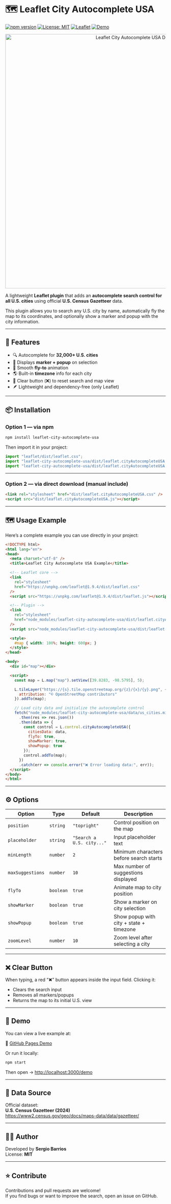 # 🗺️ Leaflet City Autocomplete USA

[![npm version](https://img.shields.io/npm/v/leaflet-city-autocomplete-usa.svg)](https://www.npmjs.com/package/leaflet-city-autocomplete-usa)
[![License: MIT](https://img.shields.io/badge/License-MIT-yellow.svg)](LICENSE)
[![Leaflet](https://img.shields.io/badge/Leaflet-Plugin-199900?logo=leaflet&logoColor=white)](https://leafletjs.com/plugins.html)
[![Demo](https://img.shields.io/badge/Live%20Demo-Online-blue)](https://slbarriosdev.github.io/leaflet-city-autocomplete-usa/demo/)

<p align="center">
  <img src="https://slbarriosdev.github.io/leaflet-city-autocomplete-usa/demo/screenshot.JPG" alt="Leaflet City Autocomplete USA Demo" width="800"/>
</p>

A lightweight **Leaflet plugin** that adds an **autocomplete search control for all U.S. cities** using official **U.S. Census Gazetteer** data.

This plugin allows you to search any U.S. city by name, automatically fly the map to its coordinates, and optionally show a marker and popup with the city information.

---

## 🚀 Features

- 🔍 Autocomplete for **32,000+ U.S. cities**
- 📍 Displays **marker + popup** on selection
- 🧭 Smooth **fly-to** animation
- 🌎 Built-in **timezone** info for each city
- 🧹 Clear button (❌) to reset search and map view
- 🪶 Lightweight and dependency-free (only Leaflet)

---

## 📦 Installation

### Option 1 — via npm

```bash
npm install leaflet-city-autocomplete-usa
```

Then import it in your project:

```js
import "leaflet/dist/leaflet.css";
import "leaflet-city-autocomplete-usa/dist/leaflet.cityAutocompleteUSA.css";
import "leaflet-city-autocomplete-usa/dist/leaflet.cityAutocompleteUSA.js";
```

---

### Option 2 — via direct download (manual include)

```html
<link rel="stylesheet" href="dist/leaflet.cityAutocompleteUSA.css" />
<script src="dist/leaflet.cityAutocompleteUSA.js"></script>
```

---

## 🗺️ Usage Example

Here’s a complete example you can use directly in your project:

```html
<!DOCTYPE html>
<html lang="en">
<head>
  <meta charset="utf-8" />
  <title>Leaflet City Autocomplete USA Example</title>

  <!-- Leaflet core -->
  <link
    rel="stylesheet"
    href="https://unpkg.com/leaflet@1.9.4/dist/leaflet.css"
  />
  <script src="https://unpkg.com/leaflet@1.9.4/dist/leaflet.js"></script>

  <!-- Plugin -->
  <link
    rel="stylesheet"
    href="node_modules/leaflet-city-autocomplete-usa/dist/leaflet.cityAutocompleteUSA.css"
  />
  <script src="node_modules/leaflet-city-autocomplete-usa/dist/leaflet.cityAutocompleteUSA.js"></script>

  <style>
    #map { width: 100%; height: 600px; }
  </style>
</head>

<body>
  <div id="map"></div>

  <script>
    const map = L.map("map").setView([39.8283, -98.5795], 5);

    L.tileLayer("https://{s}.tile.openstreetmap.org/{z}/{x}/{y}.png", {
      attribution: "© OpenStreetMap contributors"
    }).addTo(map);

    // Load city data and initialize the autocomplete control
    fetch("node_modules/leaflet-city-autocomplete-usa/data/us_cities.min.json")
      .then(res => res.json())
      .then(data => {
        const control = L.control.cityAutocompleteUSA({
          citiesData: data,
          flyTo: true,
          showMarker: true,
          showPopup: true
        });
        control.addTo(map);
      })
      .catch(err => console.error("❌ Error loading data:", err));
  </script>
</body>
</html>
```

---

## ⚙️ Options

| Option | Type | Default | Description |
|--------|------|----------|-------------|
| `position` | `string` | `"topright"` | Control position on the map |
| `placeholder` | `string` | `"Search a U.S. city..."` | Input placeholder text |
| `minLength` | `number` | `2` | Minimum characters before search starts |
| `maxSuggestions` | `number` | `10` | Max number of suggestions displayed |
| `flyTo` | `boolean` | `true` | Animate map to city position |
| `showMarker` | `boolean` | `true` | Show a marker on city selection |
| `showPopup` | `boolean` | `true` | Show popup with city + state + timezone |
| `zoomLevel` | `number` | `10` | Zoom level after selecting a city |

---

## ❌ Clear Button

When typing, a red “✖” button appears inside the input field.
Clicking it:
- Clears the search input  
- Removes all markers/popups  
- Returns the map to its initial U.S. view

---

## 🧪 Demo

You can view a live example at:

🔗 [GitHub Pages Demo](https://slbarriosdev.github.io/leaflet-city-autocomplete-usa/demo/)

Or run it locally:

```bash
npm start
```

Then open → [http://localhost:3000/demo](http://localhost:3000/demo)

---

## 📄 Data Source

Official dataset:  
**U.S. Census Gazetteer (2024)**  
https://www2.census.gov/geo/docs/maps-data/data/gazetteer/

---

## 🧑‍💻 Author

Developed by **Sergio Barrios**  
License: **MIT**

---

## ⭐ Contribute

Contributions and pull requests are welcome!  
If you find bugs or want to improve the search, open an issue on GitHub.
